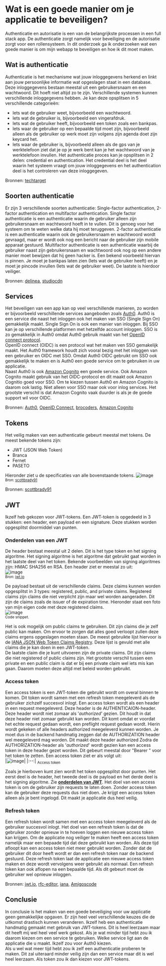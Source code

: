 # Wat is een goede manier om je applicatie te beveiligen?
Authenticatie en autorisatie is een van de belangrijkste processen in een full stack app. De authenticatie zorgt namelijk voor beveiliging en de autorisatie zorgt voor een rollensysteem. In dit onderzoek ga ik onderzoeken wat een goede manier is om mijn webapp te beveiligen en hoe ik dit moet maken. 

## Wat is authenticatie
Authenticatie is het mechanisme wat jouw inloggegevens herkend en linkt aan jouw persoonlijke informatie wat opgeslagen staat in een database. Deze inloggegevens bestaan meestal uit een gebruikersnaam en een wachtwoord. Dit hoeft niet altijd zo te zijn. Verschillende systemen kunnen verschillende inloggegevens hebben. Je kan deze opsplitsen in 5 verschillende categorieën:
-	Iets wat de gebruiker weet, bijvoorbeeld een wachtwoord.
-	Iets wat de gebruiker is, bijvoorbeeld een vingerafdruk.
-	Iets wat de gebruiker heeft, bijvoorbeeld een token zoals een bankpas.
-	Iets waar de gebruiker op een bepaalde tijd moet zijn, bijvoorbeeld alleen als de gebruiker op werk moet zijn volgens zijn agenda doet zijn keycard het.
-	Iets waar de gebruiker is, bijvoorbeeld alleen als de gps van je werktelefoon ziet dat je op je werk bent kan je het wachtwoord van je werktelefoon invullen.
Het authenticatie proces kan je opsplitsen in 2 delen: credential en authentication.
Het credential deel is het deel waarin het systeem vraagt om jouw inloggegevens en het authentication deel is het controleren van deze inloggegeven.

Bronnen: [techtarget](https://www.techtarget.com/searchsecurity/feature/5-common-authentication-factors-to-know)

## Soorten authenticatie
Er zijn 3 verschillende soorten authenticatie: Single-factor authentication, 2-factor authentication en multifactor authentication. 
Single factor authenticatie is een authenticatie waarin de gebruiker alleen zijn gebruikersnaam en wachtwoord hoeft in te vullen. Dit is genoeg voor het systeem om te weten welke data hij moet teruggeven. 
2-factor authenticatie is een authenticatie waarin ook de gebruikersnaam en wachtwoord wordt gevraagd, maar er wordt ook nog een bericht naar de gebruiker zijn mobile apparaat gestuurd.
Multifactor authenticatie is een authenticatie waarbij de gebruiker naast zijn gebruikersnaam en wachtwoord ook nog op een andere manier moet bewijzen dat hij geen hacker is. Een bekend voorbeeld hiervan is pinnen. Je moet je bankpas laten zien (Iets wat de gebruiker heeft) en je moet je pincode invullen (Iets wat de gebruiker weet). De laatste is hierdoor veiliger.

Bronnen: [delinea](https://delinea.com/blog/sfa-mfa-difference), [studiocdn](https://studiocdn.com/faq/what-is-two-factor-authentication/?gclid=Cj0KCQiA99ybBhD9ARIsALvZavVxycugjDb0dBqchP3yF4AOxEHdkS29I-0IGOrTqq1gKIzGSwC3Q6caAhZPEALw_wcB)

## Services
Het beveiligen van een app kan op veel verschillende manieren, zo worden er bijvoorbeeld verschillende services aangeboden zoals [Auth0](https://auth0.com/). Auth0 is een service die naast het inloggen ook het maken van SSO (Single Sign On) gemakkelijk maakt. Single Sign On is ook een manier van inloggen. Bij SSO kan je op verschillende platformen met hetzelfde account inloggen. SSO is zo gemakkelijk in Auth0 omdat Auth0 gebruik maakt van het [OpenID connect protocol](https://auth0.com/docs/authenticate/protocols/openid-connect-protocol).<br />
OpenID connect (OIDC) is een protocol wat het maken ven SSO gemakelijk maakt. Het Auth0 framework houdt zich vooral bezig met het inloggen van een gebruiker en OIDC met SSO. Omdat Auth0 OIDC gebruikt om SSO ook gemakkelijk te maken en is Auth0 een goede service om te gebruiken in uw applicatie.<br />
Naast Auth0 is ook [Amazon Cognito](https://aws.amazon.com/cognito/) een goede service. Ook Amazon Cognito maakt gebruik van het OIDC-protocol en dit maakt ook Amazon Cognitio goed voor SSO. Om te kiezen tussen Auth0 en Amazon Cognito is daarom ook lastig. Niet alleen voor SSO maar ook voor inlog services. Het grootste verschil is dat Amazon Cognito vaak duurder is als je de goede support wil voor OIDC.

Bronnen: [Auth0](https://auth0.com/), [OpenID Connect](https://auth0.com/docs/authenticate/protocols/openid-connect-protocol), [brocoders](https://brocoders.com/blog/auth0-vs-cognito/), [Amazon Cognito](https://aws.amazon.com/cognito/)

## Tokens
Het veilig maken van een authenticatie gebeurt meestal met tokens. De meest bekende tokens zijn: 
- JWT (JSON Web Token)
- Branca
- Fernet
- PASETO<br />

Hieronder ziet u de specificaties van alle bovenstaande tokens.
![image](https://user-images.githubusercontent.com/113592556/203552268-e82caf83-6ff4-43ce-ba7a-2ebcccc1e00f.png)<br />
<sub>Bron: [scottbrady91](https://www.scottbrady91.com/jose/alternatives-to-jwts#alternatives)</sub>

Bronnen: [scottbrady91](https://www.scottbrady91.com/jose/alternatives-to-jwts#alternatives)

## JWT
Ikzelf heb gekozen voor JWT-tokens. Een JWT-token is opgedeeld in 3 stukken: een header, een payload en een signature. Deze stukken worden opgesplitst doormiddel van punten. 

### Onderdelen van een JWT
De header bestaat meestal uit 2 delen. Dit is het type token en het signing algoritme. Het signing algoritme is het algoritme dat gebruikt gaat worden in het laatste deel van het token. Bekende voorbeelden van signing algoritmes zijn: HMAC SHA256 en RSA. Een header ziet er meestal zo uit:<br />
![image](https://user-images.githubusercontent.com/113592556/203557071-bee7e9d5-cc27-4291-ae52-5943c4b82c7b.png)<br />
<sub>Bron: [jwt.io](https://jwt.io/introduction)</sub>

De payload bestaat uit de verschillende claims. Deze claims kunnen worden opgesplitst in 3 types: registered, public, and private claims.
Registered claims zijn claims die niet verplicht zijn maar wel worden aangeraden. Dit zijn de claims zoals de issuer of de expiration time. Hieronder staat een foto van mijn eigen code met deze registered claims. <br />
![image](https://user-images.githubusercontent.com/113592556/203789125-26274f7a-ca8b-448e-bcf9-9f40858a0a40.png)<br />
<sub>Code snippet.</sub><br />

Het is ook mogelijk om public claims te gebruiken. Dit zijn claims die je zelf public kan maken. Om ervoor te zorgen dat alles goed verloopt zullen deze claims ergens opgeslagen moeten staan. De meest gebruikte lijst hiervoor is de [IANA JSON Web Token Claims Registry](https://www.iana.org/assignments/jwt/jwt.xhtml#claims). Deze lijst is gevuld met alle claims die je kan doen in een JWT-token.<br />
De laatste claim die je kunt uitvoeren zijn de private claims. Dit zijn claims die niet registered of public claims zijn. Het grootste verschil tussen een private en een public claim is dat er bij een private claim wel iets mis kan gaan. Daarom moeten deze altijd met beleid worden gebruikt.<br />

### Access token
Een access token is een JWT-token die gebruikt wordt om overal binnen te komen. Dit token wordt samen met een refresh token meegeleverd als de gebruiker zichzelf succesvol inlogt. Een access token wordt als een header in een request meegeleverd. Deze header is de AUTHENTICAION-header. Deze header wordt niet zomaar als '*authorized*' gezien. Dit houdt in dat deze header niet zomaar gebruikt kan worden. Dit komt omdat er voordat het echte request gedaan wordt, een preflight request gedaan wordt. Hierin wordt gekeken of alle headers authorized meegeleverd kunnen worden. Je moet dus in de backend handmatig zeggen dat de AUTHORIZATION header wel meegeleverd mag worden. Dit maakt deze header authorized Zodra de 
AUTHORIZATION-header als '*authorized*' wordt gezien kan een access token in deze header gezet worden. Dit gebeurt meestal door "Bearer " voor het token te zetten. Een access token ziet er als volgt uit: 
<br />
|![image](https://user-images.githubusercontent.com/113592556/203945493-06f92fae-2045-486c-8cf5-9aee9da51b34.png)|
|:--:|
<sub>Access token</sub>

Zoals je hierboven kunt zien wordt het token opgesplitst door punten. Het eerst deel is de header, het tweede deel is de payload en het derde deel is het signing algoritme. Zie <strong>[onderdelen van JWT](https://github.com/TijndeRooij/Portfolio/edit/main/Onderzoeken.md#onderdelen-van-een-jwt)</strong>.
Het doel van een access token is om de gebruiker zijn requests te laten doen. Zonder access token kan de gebruiker deze requests dus niet doen. Je krijgt een access token alleen als je bent ingelogd. Dit maakt je applicatie dus heel veilig.

### Refresh token
Een refresh token wordt samen met een access token meegeleverd als de gebruiker succesvol inlogt. Het doel van een refresh token is dat de gebruiker zonder opnieuw in te hoeven loggen een nieuwe access token kan krijgen. Om de applicatie nog veiliger te maken heeft een access token namelijk maar een bepaade tijd dat deze gebruikt kan worden. Als deze tijd afloopt kan een access token niet meer gebruikt worden. Zonder dat de gebruiker dit door heeft wordt er dan een refresh token naar de backend gestuurd. Deze refresh token laat de applicatie een nieuwe access token maken en deze wordt vervolgens weer gebruikt als normaal. Een refresh token kan ook aflopen na een bepaalde tijd. Als dit gebeurt moet de gebruiker wel opnieuw inloggen.

Bronnen: [jwt.io](https://jwt.io/introduction), [rfc-editor](https://www.rfc-editor.org/rfc/rfc7519#section-4.2), [iana](https://www.iana.org/assignments/jwt/jwt.xhtml#claims), [Amigoscode](https://youtu.be/VVn9OG9nfH0)

## Conclusie
In conclusie is het maken van een goede beveiliging voor uw applicatie geen gemakkelijke opgaven. Er zijn heel veel verschillende keuzes die de uitkomst drastisch kunnen veranderen. Ikzelf heb een authenticatie handmatig gemaakt met gebruik van JWT-tokens. Dit is heel leerzaam maar dit heeft mij wel heel veel werk gekost. Als je wat minder tijd hebt zou ik daarom kiezen om een service te gebruiken. Welke service ligt aan de applicatie die u maakt. Ikzelf zou voor Auth0 kiezen.<br />
Als u wel wat meer tijd hebt zou ik zelf een authenticatie proberen te maken. Dit zal uiteraard minder veilig zijn dan een service maar dit is wel heel leerzaam. Als token zou ik dan kiezen voor JWT-tokens.
